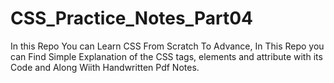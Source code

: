 # CSS_Practice_Notes_Part04
In this Repo You can Learn CSS From Scratch To Advance, In This Repo you can Find Simple Explanation of the CSS tags, elements and attribute with its Code and Along Wiith Handwritten Pdf Notes.
